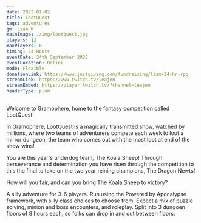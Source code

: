 ```yaml
---
date: 2022-01-02
title: LootQuest
tags: adventures
gm: Liam W
mainImage: ./img/lootquest.jpg
players: []
maxPlayers: 6
timing: 24 Hours
eventDate: 24th September 2022
eventLocation: Online
mode: Flexible
donationLink: https://www.justgiving.com/fundraising/liam-24-hr-rpg
streamLink: https://www.twitch.tv/leajen
streamEmbed: https://player.twitch.tv/?channel=leajen
headerType: plum
---
```


Welcome to Gramophere, home to the fantasy competition called LootQuest!

In Gramophere, LootQuest is a magically transmitted show, watched by millions, where two teams of adventurers compete each week to loot a mirror dungeon, the team who comes out with the most loot at end of the show wins!

You are this year's underdog team, The Koala Sheep! Through perseverance and determination you have risen through the competition to this the final to take on the two year reining champions, The Dragon Newts!

How will you fair, and can you bring The Koala Sheep to victory?

A silly adventure for 3-6 players. Run using the Powered by Apocalypse framework, with silly class choices to choose from. Expect a mix of puzzle solving, minion and boss encounters, and roleplay. Split into 3 dungoen floors of 8 hours each, so folks can drop in and out between floors.
